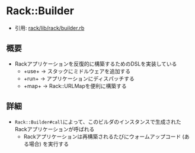 # Rack::Builder
- 引用: [rack/lib/rack/builder.rb](https://github.com/rack/rack/blob/master/lib/rack/builder.rb)

## 概要
- Rackアプリケーションを反復的に構築するためのDSLを実装している
  - +use+ -> スタックにミドルウェアを追加する
  - +run+ -> アプリケーションにディスパッチする
  - +map+ -> Rack::URLMapを便利に構築する

## 詳細
- `Rack::Builder#call`によって、このビルダのインスタンスで生成されたRackアプリケーションが呼ばれる
  - Rackアプリケーションは再構築されるたびにウォームアップコード (ある場合) を実行する
